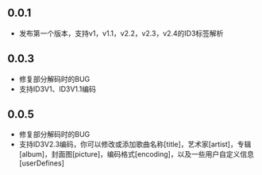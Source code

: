 ## 0.0.1

* 发布第一个版本，支持v1，v1.1，v2.2，v2.3，v2.4的ID3标签解析

## 0.0.3

* 修复部分解码时的BUG
* 支持ID3V1、ID3V1.1编码

## 0.0.5

* 修复部分解码时的BUG
* 支持ID3V2.3编码，你可以修改或添加歌曲名称[title]，艺术家[artist]，专辑[album]，封面图[picture]，编码格式[encoding]，以及一些用户自定义信息[userDefines]